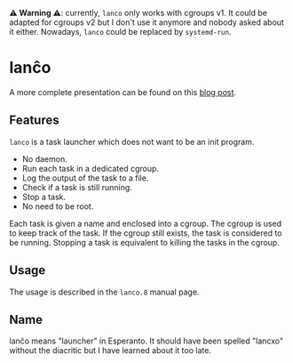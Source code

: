 **⚠️ Warning ⚠️**: currently, `lanco` only works with cgroups v1. It
could be adapted for cgroups v2 but I don't use it anymore and nobody
asked about it either. Nowadays, `lanco` could be replaced by
`systemd-run`.

lanĉo
=====

A more complete presentation can be found on this [blog post][].

[blog post]: https://vincent.bernat.ch/en/blog/2013-lanco

Features
--------

`lanco` is a task launcher which does not want to be an init program.

 - No daemon.
 - Run each task in a dedicated cgroup.
 - Log the output of the task to a file.
 - Check if a task is still running.
 - Stop a task.
 - No need to be root.

Each task is given a name and enclosed into a cgroup. The cgroup is
used to keep track of the task. If the cgroup still exists, the task
is considered to be running. Stopping a task is equivalent to killing
the tasks in the cgroup.

Usage
-----

The usage is described in the `lanco.8` manual page.

Name
----

lanĉo means "launcher" in Esperanto. It should have been spelled
"lancxo" without the diacritic but I have learned about it too late.
